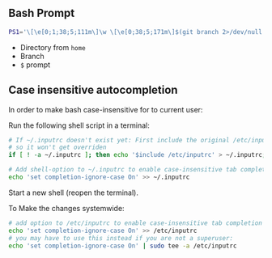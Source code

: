 ## Bash Prompt

```bash
PS1='\[\e[0;1;38;5;111m\]\w \[\e[0;38;5;171m\]$(git branch 2>/dev/null | grep '"'"'^*'"'"') \[\e[0;38;5;40m\]\$ \[\e[0m\]'
```

- Directory from `home`
- Branch
- `$` prompt

## Case insensitive autocompletion
In order to make bash case-insensitive for to current user:

Run the following shell script in a terminal:

```bash
# If ~/.inputrc doesn't exist yet: First include the original /etc/inputrc
# so it won't get overriden
if [ ! -a ~/.inputrc ]; then echo '$include /etc/inputrc' > ~/.inputrc; fi

# Add shell-option to ~/.inputrc to enable case-insensitive tab completion
echo 'set completion-ignore-case On' >> ~/.inputrc
```

Start a new shell (reopen the terminal).

To Make the changes systemwide:

```bash
# add option to /etc/inputrc to enable case-insensitive tab completion for all users
echo 'set completion-ignore-case On' >> /etc/inputrc
# you may have to use this instead if you are not a superuser:
echo 'set completion-ignore-case On' | sudo tee -a /etc/inputrc
```

